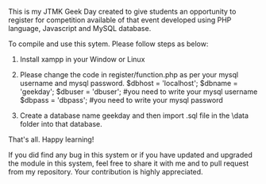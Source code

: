 This is my JTMK Geek Day created to give students an opportunity to register for competition available of that event developed using PHP language, Javascript and MySQL database.

To compile and use this sytem. Please follow steps as below:
1. Install xampp in your Window or Linux
2. Please change the code in register/function.php as per your mysql username and mysql password.
	$dbhost = 'localhost';
	$dbname = 'geekday';
	$dbuser = 'dbuser'; #you need to write your mysql username
	$dbpass = 'dbpass'; #you need to write your mysql password

3. Create a database name geekday and then import .sql file in the \data folder into that database.

That's all. Happy learning!

If you did find any bug in this system or if you have updated and upgraded the module in this system, feel free to share it with me and to pull request from my repository.
Your contribution is highly appreciated.
